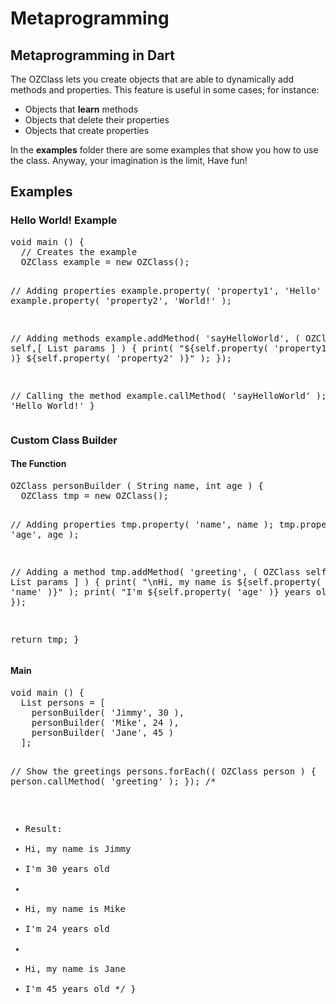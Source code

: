 # Metaprogramming
<h2>Metaprogramming in Dart</h2>
<p>
The OZClass lets you create objects that are able to dynamically add methods and properties. This feature is useful
in some cases; for instance:
</p>
<ul>
  <li>Objects that <strong>learn</strong> methods</li>
  <li>Objects that delete their properties</li>
  <li>Objects that create properties</li>
</ul>
<p>
In the <strong>examples</strong> folder there are some examples that show you how to use the class. Anyway,
your imagination is the limit, Have fun!
</p>
<h2>Examples</h2>
<h3>Hello World! Example</h3>
<pre>
void main () {
  // Creates the example
  OZClass example = new OZClass();
  
  // Adding properties
  example.property( 'property1', 'Hello' );
  example.property( 'property2', 'World!' );
  
  // Adding methods
  example.addMethod( 'sayHelloWorld', ( OZClass self,[ List<dynamic> params ] ) {
    print( "${self.property( 'property1' )} ${self.property( 'property2' )}" );
  });
  
  // Calling the method
  example.callMethod( 'sayHelloWorld' );  // 'Hello World!'
}
</pre>
<h3>Custom Class Builder</h3>
<h4>The Function</h4>
<pre>
OZClass personBuilder ( String name, int age ) {
  OZClass tmp = new OZClass();
  
  // Adding properties
  tmp.property( 'name', name );
  tmp.property( 'age', age );
  
  // Adding a method
  tmp.addMethod( 'greeting', ( OZClass self, [ List<dynamic> params ] ) {
    print( "\nHi, my name is ${self.property( 'name' )}" );
    print( "I\'m ${self.property( 'age' )} years old" );
  });
  
  return tmp;
}
</pre>
<h4>Main</h4>
<pre>
void main () {
  List<OZClass> persons = [
    personBuilder( 'Jimmy', 30 ),
    personBuilder( 'Mike', 24 ),
    personBuilder( 'Jane', 45 )
  ];
  
  // Show the greetings
  persons.forEach(( OZClass person ) {
    person.callMethod( 'greeting' );
  });
  /*
   * Result:
   * Hi, my name is Jimmy
   * I'm 30 years old
   *
   * Hi, my name is Mike
   * I'm 24 years old
   *
   * Hi, my name is Jane
   * I'm 45 years old
   */
}
</pre>

